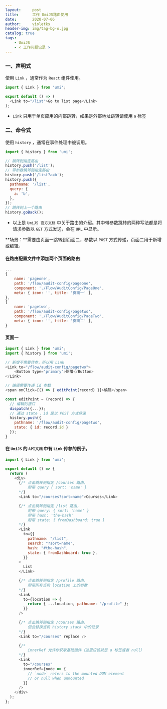 ```yaml
---
layout:     post
title:      工作 UmiJS路由使用
date:       2020-07-06
author:     violetks
header-img: img/tag-bg-o.jpg
catalog: true
tags:
    - UmiJS
    - < 工作问题记录 >
---
```


### 一、声明式

使用 `Link` ，通常作为 `React` 组件使用。<br>

```javascript
import { Link } from 'umi';

export default () => (
  <Link to="/list">Go to list page</Link>
);

```

- `Link` 只用于单页应用的内部跳转，如果是外部地址跳转请使用 `a` 标签<br>

### 二、命令式

使用 `history` ，通常在事件处理中被调用。<br>

```javascript
import { history } from 'umi';

// 跳转到指定路由
history.push('/list');
// 带参数跳转到指定路由
history.push('/list?a=b');
history.push({
  pathname: '/list',
  query: {
    a: 'b',
  },
});
// 跳转到上一个路由
history.goBack();
```

- 以上是 `UmiJS 官方文档` 中关于路由的介绍。其中带参数跳转的两种写法都是将请求参数以 `GET` 方式发送，会在 `URL` 中显示。

**场景：**需要由页面一跳转到页面二，参数以 `POST` 方式传递，页面二用于新增或编辑。<br>

#### 在路由配置文件中添加两个页面的路由

```javascript
...
{
    name: 'pageone',
    path: '/flow/audit-config/pageone',
    component: './Flow/AuditConfig/PageOne',
    meta: { icon: '', title: '页面一' },
},
{
    name: 'pagetwo',
    path: '/flow/audit-config/pagetwo',
    component: './Flow/AuditConfig/PageTwo',
    meta: { icon: '', title: '页面二' },
}
```

#### 页面一

```javascript
import { Link } from 'umi';
import { history } from 'umi';

// 新增不需要传参，所以用 Link
<Link to="/flow/audit-config/pagetwo">
    <Button type="primary">新增</Button>
</Link>

// 编辑需要传递 id 参数
<span onClick={() => { editPoint(record) }}>编辑</span>

const editPoint = (record) => {
  // 编辑的接口
  dispatch({...});
  // 通过 state ，id 是以 POST 方式传递
  history.push({
    pathname: '/flow/audit-config/pagetwo',
    state: { id: record.id }
  });
}
```

#### 在 `UmiJS` 的 `API文档` 中有 `Link` 传参的例子。

```javascript
import { Link } from 'umi';

export default () => {
  return (
    <div>
      {/* 点击跳转到指定 /courses 路由，
          附带 query { sort: 'name' }
      */}
      <Link to="/courses?sort=name">Courses</Link>

      {/* 点击跳转到指定 /list 路由，
          附带 query: { sort: 'name' }
          附带 hash: 'the-hash'
          附带 state: { fromDashboard: true }
      */}
      <Link
        to={{
          pathname: "/list",
          search: "?sort=name",
          hash: "#the-hash",
          state: { fromDashboard: true },
        }}
      >
        List
      </Link>

      {/* 点击跳转到指定 /profile 路由，
          附带所有当前 location 上的参数
      */}
      <Link
        to={location => {
          return { ...location, pathname: "/profile" };
        }}
      />

      {/* 点击跳转到指定 /courses 路由，
          但会替换当前 history stack 中的记录
      */}
      <Link to="/courses" replace />

      {/* 
          innerRef 允许你获取基础组件（这里应该就是 a 标签或者 null）
      */}
      <Link
        to="/courses"
        innerRef={node => {
          // `node` refers to the mounted DOM element
          // or null when unmounted
        }}
      />
    </div>
  );
};
```